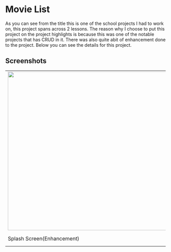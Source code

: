 # Movie List 
As you can see from the title this is one of the school projects I had to work on, this project spans across 2 lessons. 
The reason why I choose to put this project on the project highlights is because this was one of the notable projects that has CRUD in it.
There was also quite abit of enhancement done to the project. Below you can see the details for this project.

## Screenshots
<table>
  <tr>
    <td>
    <!--<img src="https://your-image-url.type" width="100" height="100">-->
  <img src="https://github.com/BlackNet13/moreMoviesLesson12/assets/123053395/093e3deb-7b80-4790-94a4-23d7dff55d3c" height ="500">
</td>
    <td>
<img src="https://github.com/BlackNet13/moreMoviesLesson12/assets/123053395/6c6a8ac1-04aa-4c7d-a92f-1c3d2b5812ef" height = "500">    
    </td>
  </tr>
  <tr>
    <td>Splash Screen(Enhancement)</td>
    <td>User Input, <br>Takes in image links(Enhancement)</td>
  </tr>
</table>
